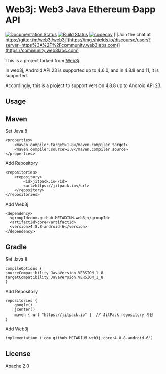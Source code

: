 Web3j: Web3 Java Ethereum Ðapp API
==================================

[![Documentation Status](https://img.shields.io/travis/web3j/web3j-docs?label=docs)](https://docs.web3j.io/)
[![Build Status](https://travis-ci.org/web3j/web3j.svg?branch=master)](https://travis-ci.org/web3j/web3j)
[![codecov](https://codecov.io/gh/web3j/web3j/branch/master/graph/badge.svg)](https://codecov.io/gh/web3j/web3j)
[![Join the chat at https://gitter.im/web3j/web3j](https://img.shields.io/discourse/users?server=https%3A%2F%2Fcommunity.web3labs.com)](https://community.web3labs.com)

This is a project forked from [Web3j](https://github.com/web3j/web3j).

In web3j, Android API 23 is supported up to 4.6.0, and in 4.8.8 and 11, it is supported.

Accordingly, this is a project to support version 4.8.8 up to Android API 23.


## Usage

Maven
-----

Set Java 8

```
<properties>
	<maven.compiler.target>1.8</maven.compiler.target>
	<maven.compiler.source>1.8</maven.compiler.source>
</properties>
```

Add Repository

```
<repositories>
    <repository>
        <id>jitpack.io</id>
        <url>https://jitpack.io</url>
    </repository>
</repositories>
```

Add Web3j

```
<dependency>
  <groupId>com.github.METADIUM.web3j</groupId>
  <artifactId>core</artifactId>
  <version>4.8.8-android-6</version>
</dependency>
```

Gradle
------

Set Java 8
```
compileOptions {
sourceCompatibility JavaVersion.VERSION_1_8
targetCompatibility JavaVersion.VERSION_1_8
}
```

Add Repository

```
repositories {
    google()
    jcenter()
    maven { url "https://jitpack.io" }  // JitPack repository 사용
}
```

Add Web3j

```
implementation ('com.github.METADIUM.web3j:core:4.8.8-android-6')
```

License
------
Apache 2.0
